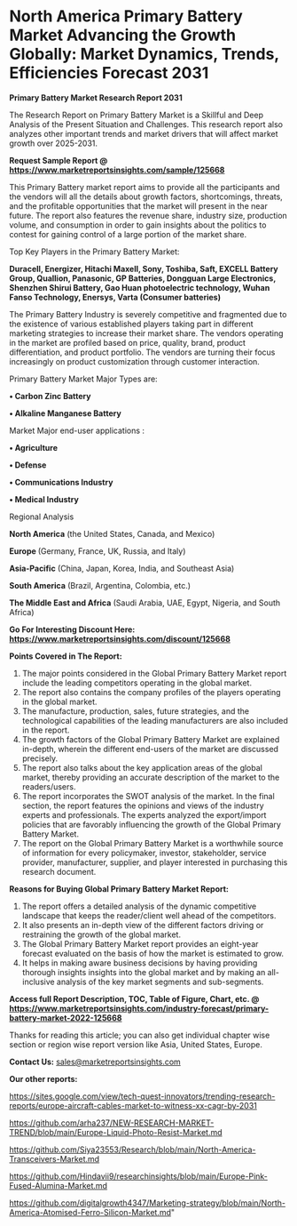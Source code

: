 # North America Primary Battery Market Advancing the Growth Globally: Market Dynamics, Trends, Efficiencies Forecast 2031

<strong>Primary Battery Market Research Report 2031</strong>

The Research Report on Primary Battery Market is a Skillful and Deep Analysis of the Present Situation and Challenges. This research report also analyzes other important trends and market drivers that will affect market growth over 2025-2031.

<strong>Request Sample Report @ <a href=https://www.marketreportsinsights.com/sample/125668>https://www.marketreportsinsights.com/sample/125668</a></strong>

This Primary Battery market report aims to provide all the participants and the vendors will all the details about growth factors, shortcomings, threats, and the profitable opportunities that the market will present in the near future. The report also features the revenue share, industry size, production volume, and consumption in order to gain insights about the politics to contest for gaining control of a large portion of the market share.

Top Key Players in the Primary Battery Market:

<strong>Duracell, Energizer, Hitachi Maxell, Sony, Toshiba, Saft, EXCELL Battery Group, Quallion, Panasonic, GP Batteries, Dongguan Large Electronics, Shenzhen Shirui Battery, Gao Huan photoelectric technology, Wuhan Fanso Technology, Enersys, Varta (Consumer batteries)</strong>

The Primary Battery Industry is severely competitive and fragmented due to the existence of various established players taking part in different marketing strategies to increase their market share. The vendors operating in the market are profiled based on price, quality, brand, product differentiation, and product portfolio. The vendors are turning their focus increasingly on product customization through customer interaction.

Primary Battery Market Major Types are:

<strong>• Carbon Zinc Battery

• Alkaline Manganese Battery</strong>

Market Major end-user applications :

<strong>• Agriculture

• Defense

• Communications Industry

• Medical Industry</strong>

Regional Analysis

</u><strong><b>North America</b></strong> (the United States, Canada, and Mexico)

<strong><b>Europe </b></strong>(Germany, France, UK, Russia, and Italy)

<strong><b>Asia-Pacific</b></strong> (China, Japan, Korea, India, and Southeast Asia)

<strong><b>South America</b></strong> (Brazil, Argentina, Colombia, etc.)

<strong><b>The Middle East and Africa</b></strong> (Saudi Arabia, UAE, Egypt, Nigeria, and South Africa)

<strong>Go For Interesting Discount Here: <a href=https://www.marketreportsinsights.com/discount/125668>https://www.marketreportsinsights.com/discount/125668</a></strong>

<strong>Points Covered in The Report:</strong>
<ol>
  <li>The major points considered in the Global Primary Battery Market report include the leading competitors operating in the global market.</li>
  <li>The report also contains the company profiles of the players operating in the global market.</li>
  <li>The manufacture, production, sales, future strategies, and the technological capabilities of the leading manufacturers are also included in the report.</li>
  <li>The growth factors of the Global Primary Battery Market are explained in-depth, wherein the different end-users of the market are discussed precisely.</li>
  <li>The report also talks about the key application areas of the global market, thereby providing an accurate description of the market to the readers/users.</li>
  <li>The report incorporates the SWOT analysis of the market. In the final section, the report features the opinions and views of the industry experts and professionals. The experts analyzed the export/import policies that are favorably influencing the growth of the Global Primary Battery Market.</li>
  <li>The report on the Global Primary Battery Market is a worthwhile source of information for every policymaker, investor, stakeholder, service provider, manufacturer, supplier, and player interested in purchasing this research document.</li>
</ol>
<strong>Reasons for Buying Global Primary Battery Market Report:</strong>

<ol>
  <li>The report offers a detailed analysis of the dynamic competitive landscape that keeps the reader/client well ahead of the competitors.</li>
  <li>It also presents an in-depth view of the different factors driving or restraining the growth of the global market.</li>
  <li>The Global Primary Battery Market report provides an eight-year forecast evaluated on the basis of how the market is estimated to grow.</li>
  <li>It helps in making aware business decisions by having providing thorough insights insights into the global market and by making an all-inclusive analysis of the key market segments and sub-segments.</li>
</ol>
<strong>Access full Report Description, TOC, Table of Figure, Chart, etc. @ <a href=https://www.marketreportsinsights.com/industry-forecast/primary-battery-market-2022-125668>https://www.marketreportsinsights.com/industry-forecast/primary-battery-market-2022-125668</a></strong>


Thanks for reading this article; you can also get individual chapter wise section or region wise report version like Asia, United States, Europe.

<strong>Contact Us:</strong>
sales@marketreportsinsights.com

<strong>Our other reports:</strong>

<a href=https://sites.google.com/view/tech-quest-innovators/trending-research-reports/europe-aircraft-cables-market-to-witness-xx-cagr-by-2031>https://sites.google.com/view/tech-quest-innovators/trending-research-reports/europe-aircraft-cables-market-to-witness-xx-cagr-by-2031</a>

<a href=https://github.com/arha237/NEW-RESEARCH-MARKET-TREND/blob/main/Europe-Liquid-Photo-Resist-Market.md>https://github.com/arha237/NEW-RESEARCH-MARKET-TREND/blob/main/Europe-Liquid-Photo-Resist-Market.md</a>

<a href=https://github.com/Siya23553/Research/blob/main/North-America-Transceivers-Market.md>https://github.com/Siya23553/Research/blob/main/North-America-Transceivers-Market.md</a>

<a href=https://github.com/Hindavii9/researchinsights/blob/main/Europe-Pink-Fused-Alumina-Market.md>https://github.com/Hindavii9/researchinsights/blob/main/Europe-Pink-Fused-Alumina-Market.md</a>

<a href=https://github.com/digitalgrowth4347/Marketing-strategy/blob/main/North-America-Atomised-Ferro-Silicon-Market.md>https://github.com/digitalgrowth4347/Marketing-strategy/blob/main/North-America-Atomised-Ferro-Silicon-Market.md</a>"
